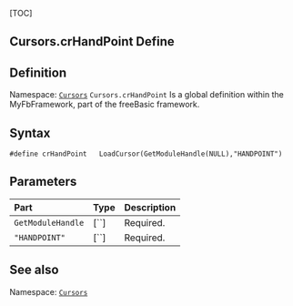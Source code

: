[TOC]
## Cursors.crHandPoint Define

## Definition
Namespace: [`Cursors`](Cursors.md)
`Cursors.crHandPoint` Is a global definition within the MyFbFramework, part of the freeBasic framework.
## Syntax

```freeBasic
#define crHandPoint   LoadCursor(GetModuleHandle(NULL),"HANDPOINT")
```

## Parameters

|Part|Type|Description|
| :------------ | :------------ | :------------ |
|`GetModuleHandle`|[``]|Required.|
|`"HANDPOINT"`|[``]|Required.|
## See also
Namespace: [`Cursors`](Cursors.md)
